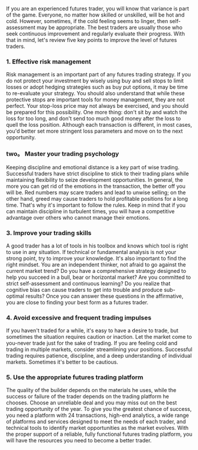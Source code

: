 If you are an experienced futures trader, you will know that variance is part of the game. Everyone, no matter how skilled or unskilled, will be hot and cold.
However, sometimes, if the cold feeling seems to linger, then self-assessment may be appropriate. The best traders are usually those who seek continuous improvement and regularly evaluate their progress.
With that in mind, let's review five key points to improve the level of futures traders.
### 1. Effective risk management
Risk management is an important part of any futures trading strategy. If you do not protect your investment by wisely using buy and sell stops to limit losses or adopt hedging strategies such as buy put options, it may be time to re-evaluate your strategy.
You should also understand that while these protective stops are important tools for money management, they are not perfect. Your stop-loss price may not always be exercised, and you should be prepared for this possibility.
One more thing: don't sit by and watch the loss for too long, and don't send too much good money after the loss to quell the loss position. Although each transaction is different, in most cases, you'd better set more stringent loss parameters and move on to the next opportunity.
### two。 Master your trading psychology
Keeping discipline and emotional distance is a key part of wise trading. Successful traders have strict discipline to stick to their trading plans while maintaining flexibility to seize development opportunities.
In general, the more you can get rid of the emotions in the transaction, the better off you will be. Red numbers may scare traders and lead to unwise selling; on the other hand, greed may cause traders to hold profitable positions for a long time.
That's why it's important to follow the rules. Keep in mind that if you can maintain discipline in turbulent times, you will have a competitive advantage over others who cannot manage their emotions.
### 3. Improve your trading skills
A good trader has a lot of tools in his toolbox and knows which tool is right to use in any situation. If technical or fundamental analysis is not your strong point, try to improve your knowledge.
It's also important to find the right mindset. You are an independent thinker, not afraid to go against the current market trend? Do you have a comprehensive strategy designed to help you succeed in a bull, bear or horizontal market? Are you committed to strict self-assessment and continuous learning? Do you realize that cognitive bias can cause traders to get into trouble and produce sub-optimal results?
Once you can answer these questions in the affirmative, you are close to finding your best form as a futures trader.
### 4. Avoid excessive and frequent trading impulses
If you haven't traded for a while, it's easy to have a desire to trade, but sometimes the situation requires caution or inaction. Let the market come to you-never trade just for the sake of trading.
If you are feeling cold and trading in multiple markets, consider streamlining your positions. Successful trading requires patience, discipline, and a deep understanding of individual markets. Sometimes it's better to be cautious.
### 5. Use the appropriate futures trading platform
The quality of the builder depends on the materials he uses, while the success or failure of the trader depends on the trading platform he chooses. Choose an unreliable deal and you may miss out on the best trading opportunity of the year.
To give you the greatest chance of success, you need a platform with 24 transactions, high-end analytics, a wide range of platforms and services designed to meet the needs of each trader, and technical tools to identify market opportunities as the market evolves.
With the proper support of a reliable, fully functional futures trading platform, you will have the resources you need to become a better trader.